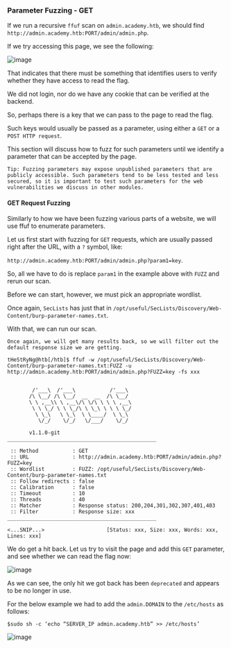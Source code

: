 ### Parameter Fuzzing - GET

If we run a recursive ```ffuf``` scan on ```admin.academy.htb```, we should find ```http://admin.academy.htb:PORT/admin/admin.php```. 

If we try accessing this page, we see the following:

![image](https://github.com/tHeStRyNg/SecureSphereLabs/assets/118682909/a5e5b383-0ded-4278-a7e9-c83164499c6e)

That indicates that there must be something that identifies users to verify whether they have access to read the flag. 

We did not login, nor do we have any cookie that can be verified at the backend. 

So, perhaps there is a key that we can pass to the page to read the flag. 

Such keys would usually be passed as a parameter, using either a ```GET``` or a ```POST HTTP request```. 

This section will discuss how to fuzz for such parameters until we identify a parameter that can be accepted by the page.

``` Tip: Fuzzing parameters may expose unpublished parameters that are publicly accessible. Such parameters tend to be less tested and less secured, so it is important to test such parameters for the web vulnerabilities we discuss in other modules.   ```

#### GET Request Fuzzing

Similarly to how we have been fuzzing various parts of a website, we will use ffuf to enumerate parameters. 

Let us first start with fuzzing for ```GET``` requests, which are usually passed right after the URL, with a ```?``` symbol, like:

```http://admin.academy.htb:PORT/admin/admin.php?param1=key```.

So, all we have to do is replace ```param1``` in the example above with ```FUZZ``` and rerun our scan. 

Before we can start, however, we must pick an appropriate wordlist. 

Once again, ```SecLists``` has just that in ```/opt/useful/SecLists/Discovery/Web-Content/burp-parameter-names.txt```. 

With that, we can run our scan.

``` Once again, we will get many results back, so we will filter out the default response size we are getting. ```

```
tHeStRyNg@htb[/htb]$ ffuf -w /opt/useful/SecLists/Discovery/Web-Content/burp-parameter-names.txt:FUZZ -u http://admin.academy.htb:PORT/admin/admin.php?FUZZ=key -fs xxx


        /'___\  /'___\           /'___\       
       /\ \__/ /\ \__/  __  __  /\ \__/       
       \ \ ,__\\ \ ,__\/\ \/\ \ \ \ ,__\      
        \ \ \_/ \ \ \_/\ \ \_\ \ \ \ \_/      
         \ \_\   \ \_\  \ \____/  \ \_\       
          \/_/    \/_/   \/___/    \/_/       

       v1.1.0-git
________________________________________________

 :: Method           : GET
 :: URL              : http://admin.academy.htb:PORT/admin/admin.php?FUZZ=key
 :: Wordlist         : FUZZ: /opt/useful/SecLists/Discovery/Web-Content/burp-parameter-names.txt
 :: Follow redirects : false
 :: Calibration      : false
 :: Timeout          : 10
 :: Threads          : 40
 :: Matcher          : Response status: 200,204,301,302,307,401,403
 :: Filter           : Response size: xxx
________________________________________________

<...SNIP...>                    [Status: xxx, Size: xxx, Words: xxx, Lines: xxx]
```

We do get a hit back. Let us try to visit the page and add this ```GET``` parameter, and see whether we can read the flag now:

![image](https://github.com/tHeStRyNg/SecureSphereLabs/assets/118682909/916017e3-3809-410e-ba16-710618aa2ce7)

As we can see, the only hit we got back has been ```deprecated``` and appears to be no longer in use.

For the below example we had to add the ```admin.DOMAIN``` to the ```/etc/hosts``` as follows:

```$sudo sh -c ‘echo “SERVER_IP admin.academy.htb” >> /etc/hosts’```

![image](https://github.com/tHeStRyNg/SecureSphereLabs/assets/118682909/0a9d45d3-8342-4411-8e17-bb352be1cd13)


